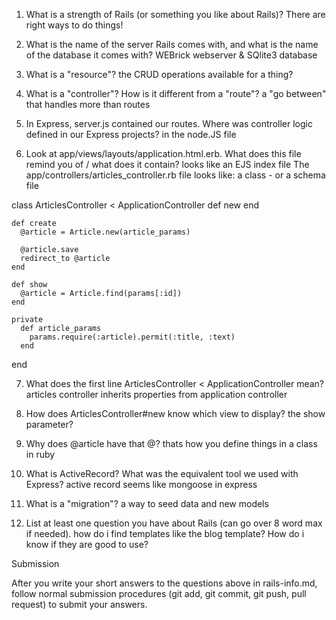 
1. What is a strength of Rails (or something you like about Rails)?
  There are right ways to do things!

2. What is the name of the server Rails comes with, and what is the name of the database it comes with?
  WEBrick webserver & SQlite3 database

3. What is a "resource"?
  the CRUD operations available for a thing?

4. What is a "controller"? How is it different from a "route"? 
  a "go between" that handles more than routes

5. In Express, server.js contained our routes. Where was controller logic defined in our Express projects?
    in the node.JS file

6. Look at app/views/layouts/application.html.erb. What does this file remind you of / what does it contain?
  looks like an EJS index file
The app/controllers/articles_controller.rb file looks like:
  a class - or a schema file

class ArticlesController < ApplicationController
    def new
    end

    def create
      @article = Article.new(article_params)

      @article.save
      redirect_to @article
    end

    def show
      @article = Article.find(params[:id])
    end

    private
      def article_params
        params.require(:article).permit(:title, :text)
      end
end

7. What does the first line ArticlesController < ApplicationController mean?
    articles controller inherits properties from application controller

8. How does ArticlesController#new know which view to display?
    the show parameter?

9. Why does @article have that @?
  thats how you define things in a class in ruby

10. What is ActiveRecord? What was the equivalent tool we used with Express?
  active record seems like mongoose in express

11. What is a "migration"?
  a way to seed data and new models 

12. List at least one question you have about Rails (can go over 8 word max if needed).
how do i find templates like the blog template? How do i know if they are good to use?

Submission

After you write your short answers to the questions above in rails-info.md, follow normal submission procedures (git add, git commit, git push, pull request) to submit your answers.